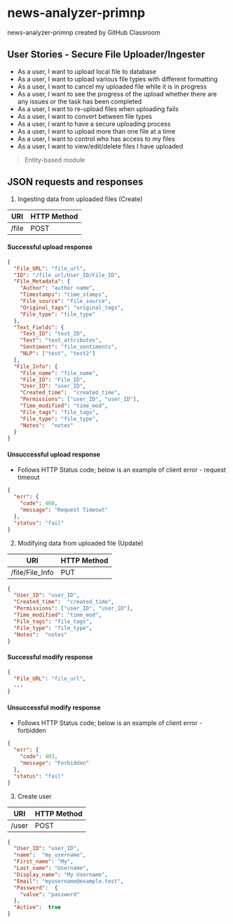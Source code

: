 # news-analyzer-primnp
news-analyzer-primnp created by GitHub Classroom

## User Stories - Secure File Uploader/Ingester
*  As a user, I want to upload local file to database
*  As a user, I want to upload various file types with different formatting
*  As a user, I want to cancel my uploaded file while  it is in progress
*  As a user, I want to see the progress of the upload whether there are any issues or the task has been completed
*  As a user, I want to re-upload files when uploading fails
*  As a user, I want to convert between file types
*  As a user, I want to have a secure uploading process
*  As a user, I want to upload more than one file at a time
*  As a user, I want to control who has access to my files
*  As a user, I want to view/edit/delete files I have uploaded

>  Entity-based module


## JSON requests and responses
1. Ingesting data from uploaded files (Create)

URI  | HTTP Method
------------- | -------------
/file  | POST

#### Successful upload response
```JSON
{
  "File_URL": "file_url",
  "ID": "/file_url/User_ID/File_ID",
  "File_Metadata": {
    "Author": "author name",
    "Timestamps": "time_stamps",
    "File_source": "file_source",
    "Original_tags": "original_tags",
    "File_type": "file_type"
  },
  "Text_Fields": {
    "Text_ID": "text_ID",
    "Text": "text_attributes",
    "Sentiment": "file_sentiments",
    "NLP": ["test", "test2"]
  },
  "File_Info": {
    "File_name": "file_name",
    "File_ID": "File_ID",
    "User_ID": "user_ID",
    "Created_time":  "created_time",
    "Permissions": ["user_ID", "user_ID"],
    "Time_modified": "time_mod",
    "File_tags": "file_tags",
    "File_type": "file_type",
    "Notes":  "notes"
  }
}
```

#### Unsuccessful upload response
* Follows HTTP Status code; below is an example of client error - request timeout
```JSON
{
  "err": {
    "code": 408,
    "message": "Request Timeout"
  },
  "status": "fail"
}
```

2. Modifying data from uploaded file (Update)

URI  | HTTP Method
------------- | -------------
/file/File_Info | PUT
```JSON
{
  "User_ID": "user_ID",
  "Created_time":  "created_time",
  "Permissions": ["user_ID", "user_ID"],
  "Time_modified": "time_mod",
  "File_tags": "file_tags",
  "File_type": "file_type",
  "Notes":  "notes"
}
```

#### Successful modify response
```JSON
{
  "File_URL": "file_url",
  ...
}
```
#### Unsuccessful modify response
* Follows HTTP Status code; below is an example of client error - forbidden
```JSON
{
  "err": {
    "code": 403,
    "message": "Forbidden"
  },
  "status": "fail"
}
```

3. Create user

URI  | HTTP Method
------------- | -------------
/user | POST
```JSON
{
  "User_ID": "user_ID",
  "name":  "my_username",
  "First_name": "My",
  "Last_name": "Username",
  "Display_name": "My Username",
  "Email": "myusername@example.test",
  "Password":  {
    "value": "password"
  },
  "Active":  true
}
```
